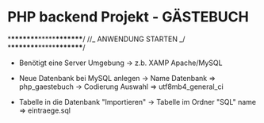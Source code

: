 # PHP backend Projekt - GÄSTEBUCH

\***\*\*\*\*\*\*\***\*\*\*\*\***\*\*\*\*\*\*\***/
//_ ANWENDUNG STARTEN _/ \***\*\*\*\*\*\*\***\*\*\*\*\***\*\*\*\*\*\*\***/

- Benötigt eine Server Umgebung
  -> z.b. XAMP Apache/MySQL

- Neue Datenbank bei MySQL anlegen
  -> Name Datenbank => php_gaestebuch
  -> Codierung Auswahl => utf8mb4_general_ci

- Tabelle in die Datenbank "Importieren"
  -> Tabelle im Ordner "SQL" name => eintraege.sql

